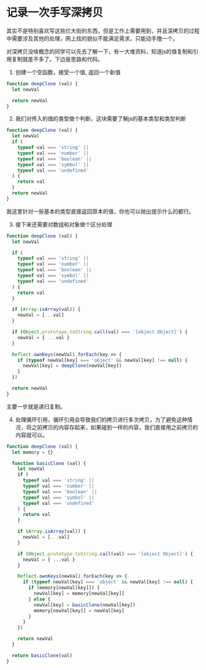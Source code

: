 # 记录一次手写深拷贝

其实不是特别喜欢写这些烂大街的东西，但是工作上需要用到，并且深拷贝的过程中需要涉及其他的处理，网上找的貌似不能满足需求，只能动手撸一个。

对深拷贝没啥概念的同学可以先去了解一下，有一大堆资料，知道js的值复制和引用复制就差不多了。下边是思路和代码。

1. 创建一个空函数，接受一个值, 返回一个新值

~~~js
function deepClone (val) {
  let newVal

  return newVal
}
~~~

2. 我们对传入的值的类型做个判断，这块需要了解js的基本类型和类型判断

```js
function deepClone (val) {
  let newVal
  if (
    typeof val === 'string' ||
    typeof val === 'number' ||
    typeof val === 'boolean' ||
    typeof val === 'symbol' ||
    typeof val === 'undefined'
  ) {
    return val
  }
  return newVal
}
```

我这里针对一些基本的类型直接返回原本的值，你也可以抛出提示什么的都行。

3. 接下来还需要对数组和对象做个区分处理

```js
function deepClone (val) {
  let newVal

  if (
    typeof val === 'string' ||
    typeof val === 'number' ||
    typeof val === 'boolean' ||
    typeof val === 'symbol' ||
    typeof val === 'undefined'
  ) {
    return val
  }

  if (Array.isArray(val)) {
    newVal = [...val]
  }

  if (Object.prototype.toString.call(val) === '[object Object]') {
    newVal = { ...val }
  }

  Reflect.ownKeys(newVal).forEach(key => {
    if (typeof newVal[key] === 'object' && newVal[key] !== null) {
      newVal[key] = deepClone(newVal[key])
    }
  })

  return newVal
}
```

主要一步就是递归复制。

4. 处理循环引用，循环引用会导致我们的拷贝进行多次拷贝，为了避免这种情况，将之前拷贝的内容存起来，如果碰到一样的内容，我们直接用之前拷贝的内容就可以。

```js
function deepClone (val) {
  let memory = {}

  function basicClone (val) {
    let newVal
    if (
      typeof val === 'string' ||
      typeof val === 'number' ||
      typeof val === 'boolean' ||
      typeof val === 'symbol' ||
      typeof val === 'undefined'
    ) {
      return val
    }

    if (Array.isArray(val)) {
      newVal = [...val]
    }

    if (Object.prototype.toString.call(val) === '[object Object]') {
      newVal = { ...val }
    }

    Reflect.ownKeys(newVal).forEach(key => {
      if (typeof newVal[key] === 'object' && newVal[key] !== null) {
        if (memory[newVal[key]]) {
          newVal[key] = memory[newVal[key]]
        } else {
          newVal[key] = basicClone(newVal[key])
          memory[newVal[key]] = newVal[key]
        }
      }
    })

    return newVal
  }

  return basicClone(val)
}
```

